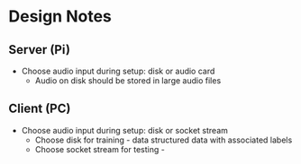 # Design Notes

## Server (Pi)
* Choose audio input during setup: disk or audio card
    * Audio on disk should be stored in large audio files

## Client (PC)
* Choose audio input during setup: disk or socket stream
    * Choose disk for training - data structured data with associated labels
    * Choose socket stream for testing - 